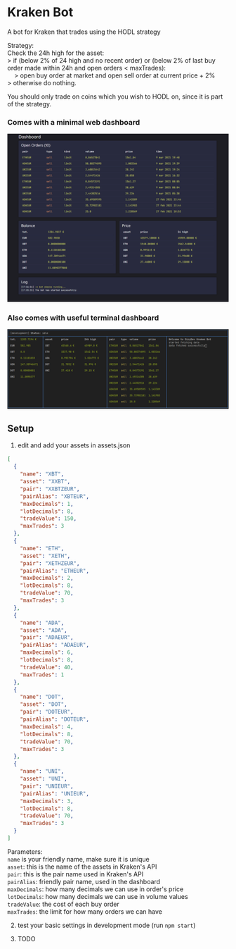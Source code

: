 # Kraken Bot
A bot for Kraken that trades using the HODL strategy

Strategy:\
Check the 24h high for the asset:\
\> if (below 2% of 24 high and no recent order) or (below 2% of last buy order made within 24h and open orders < maxTrades):\
&nbsp;&nbsp;&nbsp;&nbsp;\> open buy order at market and open sell order at current price + 2%\
\> otherwise do nothing.

You should only trade on coins which you wish to HODL on, since it is part of the strategy.
### Comes with a minimal web dashboard
![screenshot-web](screenshot-web.png)
### Also comes with useful terminal dashboard
![screenshot-web](screenshot-terminal.png)


## Setup
1. edit and add your assets in assets.json
```json
[
  {
    "name": "XBT",
    "asset": "XXBT",
    "pair": "XXBTZEUR",
    "pairAlias": "XBTEUR",
    "maxDecimals": 1,
    "lotDecimals": 8,
    "tradeValue": 150,
    "maxTrades": 3
  },
  {
    "name": "ETH",
    "asset": "XETH",
    "pair": "XETHZEUR",
    "pairAlias": "ETHEUR",
    "maxDecimals": 2,
    "lotDecimals": 8,
    "tradeValue": 70,
    "maxTrades": 3
  },
  {
    "name": "ADA",
    "asset": "ADA",
    "pair": "ADAEUR",
    "pairAlias": "ADAEUR",
    "maxDecimals": 6,
    "lotDecimals": 8,
    "tradeValue": 40,
    "maxTrades": 1
  },
  {
    "name": "DOT",
    "asset": "DOT",
    "pair": "DOTEUR",
    "pairAlias": "DOTEUR",
    "maxDecimals": 4,
    "lotDecimals": 8,
    "tradeValue": 70,
    "maxTrades": 3
  },
  {
    "name": "UNI",
    "asset": "UNI",
    "pair": "UNIEUR",
    "pairAlias": "UNIEUR",
    "maxDecimals": 3,
    "lotDecimals": 8,
    "tradeValue": 70,
    "maxTrades": 3
  }
]
```
Parameters:\
`name` is your friendly name, make sure it is unique\
`asset`: this is the name of the assets in Kraken's API\
`pair`: this is the pair name used in Kraken's API\
`pairAlias`: friendly pair name, used in the dashboard\
`maxDecimals`: how many decimals we can use in order's price\
`lotDecimals`: how many decimals we can use in volume values\
`tradeValue`: the cost of each buy order\
`maxTrades`: the limit for how many orders we can have

2. test your basic settings in development mode (run `npm start`)

3. TODO
